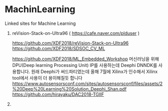 # MachinLearning
Linked sites for Machine Learning


1. reVision-Stack-on-Ultra96
   ( https://cafe.naver.com/plduser )

    https://github.com/XDF2018/reVision-Stack-on-Ultra96
    https://github.com/XDF2018/SDSOC_CV_ML
    
    https://github.com/XDF2018/ML_Embedded_Workshop
    머신러닝을 위해 DPU(Deep learning Processing Unit) IP를 사용하는데 Deephi DNNDK를 사용합니다.
    원래 Deephi가 써드파티였는데 올해 7월에 Xilinx가 인수해서 Xilinx tool에서 사용이 더 용이해질듯 합니다
    https://www.autosensorsconf.com/sites/autosensorsconf/files/assets/2%20Deep%20Learning%20Solution_Deephi_Shan.pdf
    https://github.com/hirayaku/DAC2018-TGIIF


2. 


